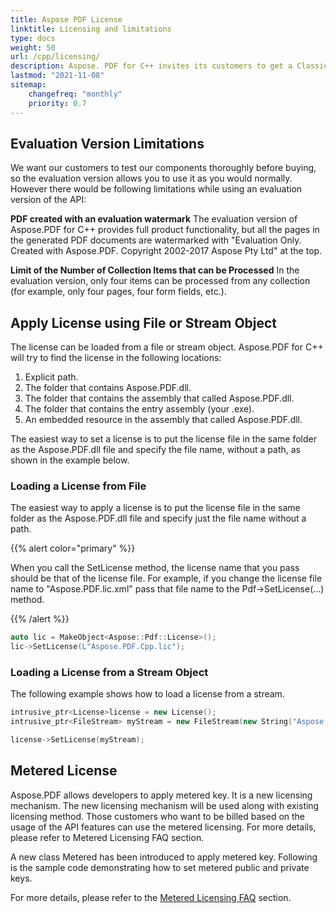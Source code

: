 ```yaml
---
title: Aspose PDF License
linktitle: Licensing and limitations
type: docs
weight: 50
url: /cpp/licensing/
description: Aspose. PDF for C++ invites its customers to get a Classic license and Metered License. As well as use a limited license to better explore the product.
lastmod: "2021-11-08"
sitemap:
    changefreq: "monthly"
    priority: 0.7
---
```


## Evaluation Version Limitations

We want our customers to test our components thoroughly before buying, so the evaluation version allows you to use it as you would normally. However there would be following limitations while using an evaluation version of the API:

**PDF created with an evaluation watermark**
The evaluation version of Aspose.PDF for C++ provides full product functionality, but all the pages in the generated PDF documents are watermarked with "Evaluation Only. Created with Aspose.PDF. Copyright 2002-2017 Aspose Pty Ltd" at the top.

**Limit of the Number of Collection Items that can be Processed**
In the evaluation version, only four items can be processed from any collection (for example, only four pages, four form fields, etc.).

## Apply License using File or Stream Object

The license can be loaded from a file or stream object. Aspose.PDF for C++ will try to find the license in the following locations:

1. Explicit path.
1. The folder that contains Aspose.PDF.dll.
1. The folder that contains the assembly that called Aspose.PDF.dll.
1. The folder that contains the entry assembly (your .exe).
1. An embedded resource in the assembly that called Aspose.PDF.dll.

The easiest way to set a license is to put the license file in the same folder as the Aspose.PDF.dll file and specify the file name, without a path, as shown in the example below.

### Loading a License from File

The easiest way to apply a license is to put the license file in the same folder as the Aspose.PDF.dll file and specify just the file name without a path.

{{% alert color="primary" %}}

When you call the SetLicense method, the license name that you pass should be that of the license file. For example, if you change the license file name to "Aspose.PDF.lic.xml" pass that file name to the Pdf->SetLicense(…) method.

{{% /alert %}}

```cpp
auto lic = MakeObject<Aspose::Pdf::License>();
lic->SetLicense(L"Aspose.PDF.Cpp.lic");
```

### Loading a License from a Stream Object

The following example shows how to load a license from a stream.

```cpp
intrusive_ptr<License>license = new License();
intrusive_ptr<FileStream> myStream = new FileStream(new String("Aspose.PDF.Cpp.lic"), FileMode_Open);

license->SetLicense(myStream);
```

## Metered License

Aspose.PDF allows developers to apply metered key. It is a new licensing mechanism. The new licensing mechanism will be used along with existing licensing method. Those customers who want to be billed based on the usage of the API features can use the metered licensing. For more details, please refer to Metered Licensing FAQ section.

A new class Metered has been introduced to apply metered key. Following is the sample code demonstrating how to set metered public and private keys.

For more details, please refer to the [Metered Licensing FAQ](https://purchase.aspose.com/faqs/licensing/metered) section.
